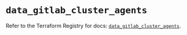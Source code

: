 # `data_gitlab_cluster_agents`

Refer to the Terraform Registry for docs: [`data_gitlab_cluster_agents`](https://registry.terraform.io/providers/gitlabhq/gitlab/18.4.1/docs/data-sources/cluster_agents).

